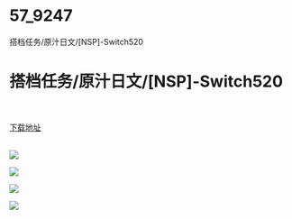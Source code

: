 # 57_9247
搭档任务/原汁日文/[NSP]-Switch520
# 搭档任务/原汁日文/[NSP]-Switch520
 <br/></br>
[下载地址](https://www.switch520.cc/article/9247 "下载地址")
<br/></br>

<p><span style="color: #ffffff;"><strong><img src="https://www.switch520.cc/muke_img/upload_art_editor_20210122-1_da93a8586975d7a2e98114ff2410dac8.jpg"></strong></span></p>
<p><span style="color: #ffffff;"><strong><img src="https://www.switch520.cc/muke_img/upload_art_editor_20210122-1_c6080f0bb013b60802437adf26fcef2a.jpg"></strong></span></p>
<p><span style="color: #ffffff;"><strong><img src="https://www.switch520.cc/muke_img/upload_art_editor_20210122-1_334ee78f816e2cfb3e531deb3b6e4e44.jpg"></strong></span></p>
<p><span style="color: #ffffff;"><strong><img src="https://www.switch520.cc/muke_img/upload_art_editor_20210122-1_68d51788fb600810d30034cdaf2a4178.jpg"></strong></span></p>
<p><span style="color: #ffffff;"><strong>&nbsp;</strong></span></p>
